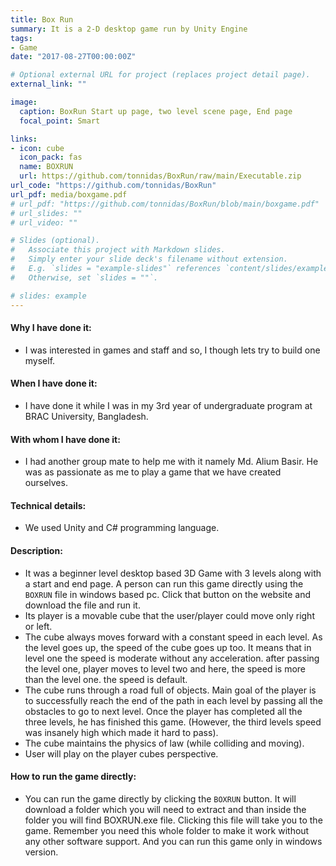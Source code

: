 ```yaml
---
title: Box Run
summary: It is a 2-D desktop game run by Unity Engine 
tags:
- Game
date: "2017-08-27T00:00:00Z"

# Optional external URL for project (replaces project detail page).
external_link: ""

image:
  caption: BoxRun Start up page, two level scene page, End page
  focal_point: Smart

links:
- icon: cube
  icon_pack: fas
  name: BOXRUN
  url: https://github.com/tonnidas/BoxRun/raw/main/Executable.zip
url_code: "https://github.com/tonnidas/BoxRun"
url_pdf: media/boxgame.pdf
# url_pdf: "https://github.com/tonnidas/BoxRun/blob/main/boxgame.pdf"
# url_slides: ""
# url_video: ""

# Slides (optional).
#   Associate this project with Markdown slides.
#   Simply enter your slide deck's filename without extension.
#   E.g. `slides = "example-slides"` references `content/slides/example-slides.md`.
#   Otherwise, set `slides = ""`.

# slides: example
---
```


#### Why I have done it:
- I was interested in games and staff and so, I though lets try to build one myself.  

#### When I have done it: 
- I have done it while I was in my 3rd year of undergraduate program at BRAC University, Bangladesh.

#### With whom I have done it:
- I had another group mate to help me with it namely Md. Alium Basir. He was as passionate as me to play a game that we have created ourselves. 

#### Technical details: 
- We used Unity and C# programming language.

#### Description:
- It was a beginner level desktop based 3D Game with 3 levels along with a start and end page. A person can run this game directly using the `BOXRUN` file in windows based pc. Click that button on the website and download the file and run it. 
- Its player is a movable cube that the user/player could move only right or left. 
- The cube always moves forward with a constant speed in each level. As the level goes up, the speed of the cube goes up too. It means that in level one the speed is moderate without any acceleration. after passing the level one, player moves to level two and here, the speed is more than the level one. the speed is default.
- The cube runs through a road full of objects. Main goal of the player is to successfully reach the end of the path in each level by passing all the obstacles to go to next level. Once the player has completed all the three levels, he has finished this game. (However, the third levels speed was insanely high which made it hard to pass).
- The cube maintains the physics of law (while colliding and moving).
- User will play on the player cubes perspective.

#### How to run the game directly: 
- You can run the game directly by clicking the `BOXRUN` button. It will download a folder which you will need to extract and than inside the folder you will find BOXRUN.exe file. Clicking this file will take you to the game. Remember you need this whole folder to make it work without any other software support. And you can run this game only in windows version. 